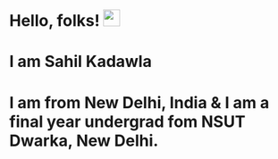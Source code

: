 # Hello, folks! <img src="https://raw.githubusercontent.com/MartinHeinz/MartinHeinz/master/wave.gif" width="30px">
# I am Sahil Kadawla 
# I am from New Delhi, India & I am a final year undergrad fom NSUT Dwarka, New Delhi.

